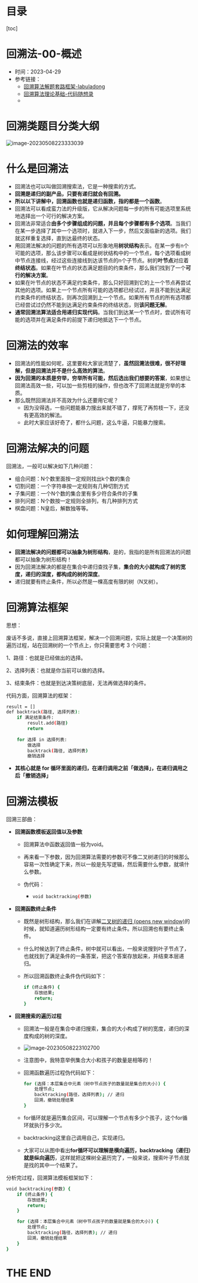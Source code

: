 # 目录

[toc]

# 回溯法-00-概述

- 时间：2023-04-29
- 参考链接：
  - [回溯算法解题套路框架-labuladong](https://labuladong.gitee.io/algo/di-ling-zh-bfe1b/hui-su-sua-c26da/)
  - [回溯算法理论基础-代码随想录](https://programmercarl.com/%E5%9B%9E%E6%BA%AF%E7%AE%97%E6%B3%95%E7%90%86%E8%AE%BA%E5%9F%BA%E7%A1%80.html)
  - 




# 回溯类题目分类大纲

![image-20230508223333039](https://2021-joker.oss-cn-shanghai.aliyuncs.com/java_img/image-20230508223333039.png)





# 什么是回溯法

- 回溯法也可以叫做回溯搜索法，它是一种搜索的方式。
- **回溯是递归的副产品，只要有递归就会有回溯。**
- **所以以下讲解中，回溯函数也就是递归函数，指的都是一个函数**。
- 回溯法可以看成蛮力法的升级版，它从解决问题每一步的所有可能选项里系统地选择出一个可行的解决方案。
- 回溯法非常适合**由多个步骤组成的问题，并且每个步骤都有多个选项**。当我们在某一步选择了其中一个选项时，就进入下一步，然后又面临新的选项。我们就这样重复选择，直到达最终的状态。
- 用回溯法解决的问题的所有选项可以形象地用**树状结构**表示。在某一步有n个可能的选项，那么该步骤可以看成是树状结构中的一个节点，每个选项看成树中节点连接线，经过这些连接线到达该节点的n个子节点。树的**叶节点**对应着**终结状态**。如果在叶节点的状态满足题目的约束条件，那么我们找到了一个**可行的解决方案**。
- 如果在叶节点的状态不满足约束条件，那么只好回溯到它的上一个节点再尝试其他的选项。如果上一个节点所有可能的选项都已经试过，并且不能到达满足约束条件的终结状态，则再次回溯到上一个节点。如果所有节点的所有选项都已经尝试过仍然不能到达满足约束条件的终结状态，则**该问题无解**。
- **通常回溯法算法适合用递归实现代码**。当我们到达某一个节点时，尝试所有可能的选项并在满足条件的前提下递归地抵达下一个节点。





# 回溯法的效率

- 回溯法的性能如何呢，这里要和大家说清楚了，**虽然回溯法很难，很不好理解，但是回溯法并不是什么高效的算法**。
- **因为回溯的本质是穷举，穷举所有可能，然后选出我们想要的答案**，如果想让回溯法高效一些，可以加一些剪枝的操作，但也改不了回溯法就是穷举的本质。
- 那么既然回溯法并不高效为什么还要用它呢？
  - 因为没得选，一些问题能暴力搜出来就不错了，撑死了再剪枝一下，还没有更高效的解法。
  - 此时大家应该好奇了，都什么问题，这么牛逼，只能暴力搜索。





# 回溯法解决的问题

回溯法，一般可以解决如下几种问题：

+ 组合问题：N个数里面按一定规则找出k个数的集合
+ 切割问题：一个字符串按一定规则有几种切割方式
+ 子集问题：一个N个数的集合里有多少符合条件的子集
+ 排列问题：N个数按一定规则全排列，有几种排列方式
+ 棋盘问题：N皇后，解数独等等。





# 如何理解回溯法

- **回溯法解决的问题都可以抽象为树形结构**，是的，我指的是所有回溯法的问题都可以抽象为树形结构！
- 因为回溯法解决的都是在集合中递归查找子集，**集合的大小就构成了树的宽度，递归的深度，都构成的树的深度**。
- 递归就要有终止条件，所以必然是一棵高度有限的树（N叉树）。



# 回溯算法框架

思想：

废话不多说，直接上回溯算法框架，解决一个回溯问题，实际上就是一个决策树的遍历过程，站在回溯树的一个节点上，你只需要思考 3 个问题：

1、路径：也就是已经做出的选择。

2、选择列表：也就是你当前可以做的选择。

3、结束条件：也就是到达决策树底层，无法再做选择的条件。



代码方面，回溯算法的框架：

```sh
result = []
def backtrack(路径, 选择列表):
    if 满足结束条件:
        result.add(路径)
        return
    
    for 选择 in 选择列表:
        做选择
        backtrack(路径, 选择列表)
        撤销选择
```

- **其核心就是 for 循环里面的递归，在递归调用之前「做选择」，在递归调用之后「撤销选择」**



# 回溯法模板

回溯三部曲：

+ **回溯函数模板返回值以及参数**

  + 回溯算法中函数返回值一般为void。

  + 再来看一下参数，因为回溯算法需要的参数可不像二叉树递归的时候那么容易一次性确定下来，所以一般是先写逻辑，然后需要什么参数，就填什么参数。

  + 伪代码：

    + ```sh
      void backtracking(参数)
      ```

+ **回溯函数终止条件**

  + 既然是树形结构，那么我们在讲解[二叉树的递归 (opens new window)](https://programmercarl.com/二叉树的递归遍历.html)的时候，就知道遍历树形结构一定要有终止条件。所以回溯也有要终止条件。

  + 什么时候达到了终止条件，树中就可以看出，一般来说搜到叶子节点了，也就找到了满足条件的一条答案，把这个答案存放起来，并结束本层递归。

  + 所以回溯函数终止条件伪代码如下：

    ```sh
    if (终止条件) {
        存放结果;
        return;
    }
    ```

+ **回溯搜索的遍历过程**

  + 回溯法一般是在集合中递归搜索，集合的大小构成了树的宽度，递归的深度构成的树的深度。

  + ![image-20230508223102700](https://2021-joker.oss-cn-shanghai.aliyuncs.com/java_img/image-20230508223102700.png)

  + 注意图中，我特意举例集合大小和孩子的数量是相等的！

  + 回溯函数遍历过程伪代码如下：

    ```sh
    for (选择：本层集合中元素（树中节点孩子的数量就是集合的大小）) {
        处理节点;
        backtracking(路径，选择列表); // 递归
        回溯，撤销处理结果
    }
    ```

  + for循环就是遍历集合区间，可以理解一个节点有多少个孩子，这个for循环就执行多少次。

  + backtracking这里自己调用自己，实现递归。

  + 大家可以从图中看出**for循环可以理解是横向遍历，backtracking（递归）就是纵向遍历**，这样就把这棵树全遍历完了，一般来说，搜索叶子节点就是找的其中一个结果了。



分析完过程，回溯算法模板框架如下：

```sh
void backtracking(参数) {
    if (终止条件) {
        存放结果;
        return;
    }

    for (选择：本层集合中元素（树中节点孩子的数量就是集合的大小）) {
        处理节点;
        backtracking(路径，选择列表); // 递归
        回溯，撤销处理结果
    }
}
```



# THE END